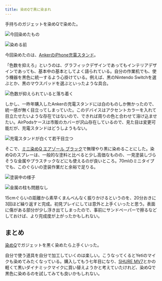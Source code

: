 ```yaml
---
title: 染めQで黒に染まれ
---
```

手持ちのガジェットを染めQで染めた。

![](https://lh4.googleusercontent.com/pN12bPwG_6ZrX_cTSes436RTae-FEHrFTxwcMggS_5LH8mdo6jnPfUJjE60CASk6V33fTr0aqkN2U8QIlKDEkr8tMzJ77rM1sQp3D7PFhhST6G3rZ58a7Za98zx4528aCeX27DaoMCrk9MYdkOcq4A "今回染めたもの")

![](https://lh6.googleusercontent.com/qsJh41FLkT4SckJ0WqbbGx_Q9fOtToFT7P2hw88gxJo5o1HGQGB8XJS9GFfsecRaqtJ26wuj6vsFD_HJ2k8ES-jm_63EXqOMQ2QfcUXWbwdzeC7E7rDFtGVk4lT53bgs_z8dVtljhnxXf3I85hvBgw "染める前")

今回染めたのは、[AnkerのiPhone充電スタンド](https://r7kamura.com/articles/2021-09-06-anker-iphone-stand)。

「色数を抑えろ」というのは、グラフィックデザインであってもインテリアデザインであっても、基本中の基本としてよく語られている。自分の作業机でも、使う機器を黒色に統一するよう心掛けている。例えば、黒のNintendo Switchを選ぶとか、黒のマウスパッドを選ぶといったような具合。

![](https://lh3.googleusercontent.com/Pp_q0fKGiuuhCwQsAL4aSQzDwhWPUHIdSEnInrMQHzHzAYO4r0x1j8RwP-pn27yfxtVuwmGFuCeQcsiffwv050NA6GA8q1IoMGr3bcsP4yQacUJmM5kVQbpotDeyyap-9ZdYkyh9V8NZY57ksGUj0Q "色数が抑えられていると落ち着く")

しかし、一昨年購入したAnkerの充電スタンドには白のものしか無かったので、統一感が無く目立ってしまっていた。このデバイスはアクセントカラーを入れて目立たせたいような存在ではないので、できれば周りの色と合わせて溶け込ませたい。AirPodsケースは市販のカバーが沢山存在しているので、見た目は変更可能だが、充電スタンドはどうしようもない。

![](https://lh4.googleusercontent.com/_MAShK9f4ygvh0901l6mVsNd1skLmMYprixUbL-TnbKl29BYM31NFID8ohlhdOm8ajWL3QXtxtwm8p7DX9POB8FAKlg1Gjweb5i0dGrJePtFcUjKK0Ezim0-loXY5vURJh2prcUi1jf9nlMW3NuA-w "充電スタンドが白くて若干目立つ")

そこで、[ミニ染めQ エアゾール ブラック](https://www.amazon.co.jp/dp/B003QMFUKO)で無理やり黒に染めることにした。染めQのスプレーは、一般的な塗料と比べると少し高価なものの、一見塗装しづらそうな金属やプラスチックなどにも使えるのが良いところ。70mlのミニタイプでも、このぐらいの塗装作業だと余裕で足りる。

![](https://lh5.googleusercontent.com/nr8uukX7LKn96X25olDgNmWvAQehWt9OjqAN5bjw-63epWOgKhPo9ATG4gO_Ezv9vnUacukgV9xmo-e7l2aA5_B87D2P3JO3tBFLlmCJ5i744z8AzN10Z6dtf0mfbQrFjoK3lxNfKHSwoM6c3jdvZw "塗装中の様子")

![](https://lh5.googleusercontent.com/YEg08KhFOZQPineB55jyNUp51SKgBwIWbTMCXipXM8MD0toxb34k2iMaBRg7iH9FZgsAm6k0gK1N3yM4zEb29T5NEKzUsWiRbz0Rfoc61sNhqNtE9grLyEtOoUhlVdPiwfZUGruhESiz-uVXoJqzLw "金属の柱も問題なし")

15cmぐらいの距離から素早くまんべんなく振りかけるというのを、20分おきに3回ほど繰り返すと完成。初見プレイにしては意外と上手くいったと思う。表面に傷がある部分が少し浮き出てしまったので、事前にサンドペーパーで擦るなどしておけば、より完成度が上がったかもしれない。

まとめ
---

[染めQ](https://www.amazon.co.jp/dp/B003QMFUKO)でガジェットを黒く染めたら上手くいった。

自分で使う道具を自分で加工していくのは楽しい。こうなってくるとYetiのマイクも染めてみたくなっている。購入してもう七年目になり、[SHURE MV7](https://www.amazon.co.jp/dp/B08KY7G1GV)とかの軽くて黒いダイナミックマイクに買い替えようかと考えていたけれど、染めQで黒色に染めるのを試してみても良いかもしれない。
